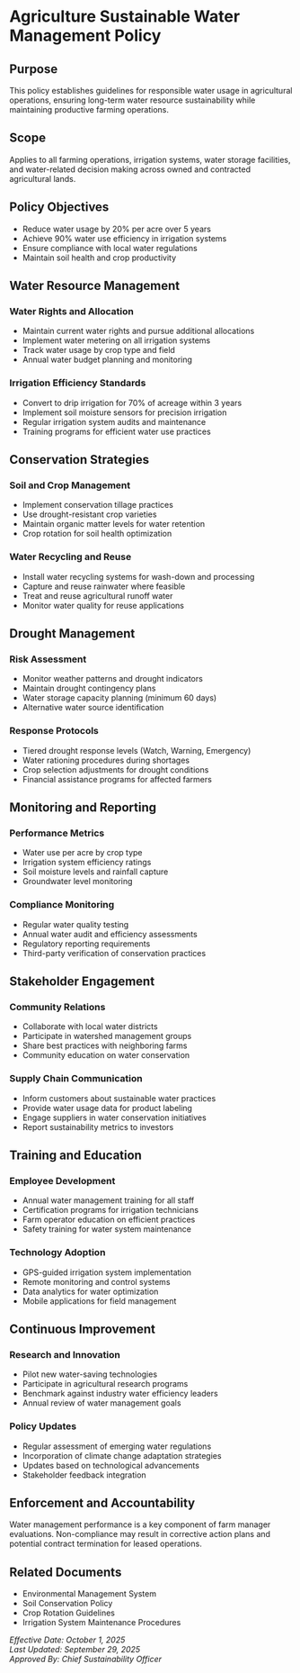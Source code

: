 # Agriculture Sustainable Water Management Policy

## Purpose
This policy establishes guidelines for responsible water usage in agricultural operations, ensuring long-term water resource sustainability while maintaining productive farming operations.

## Scope
Applies to all farming operations, irrigation systems, water storage facilities, and water-related decision making across owned and contracted agricultural lands.

## Policy Objectives
- Reduce water usage by 20% per acre over 5 years
- Achieve 90% water use efficiency in irrigation systems
- Ensure compliance with local water regulations
- Maintain soil health and crop productivity

## Water Resource Management

### Water Rights and Allocation
- Maintain current water rights and pursue additional allocations
- Implement water metering on all irrigation systems
- Track water usage by crop type and field
- Annual water budget planning and monitoring

### Irrigation Efficiency Standards
- Convert to drip irrigation for 70% of acreage within 3 years
- Implement soil moisture sensors for precision irrigation
- Regular irrigation system audits and maintenance
- Training programs for efficient water use practices

## Conservation Strategies

### Soil and Crop Management
- Implement conservation tillage practices
- Use drought-resistant crop varieties
- Maintain organic matter levels for water retention
- Crop rotation for soil health optimization

### Water Recycling and Reuse
- Install water recycling systems for wash-down and processing
- Capture and reuse rainwater where feasible
- Treat and reuse agricultural runoff water
- Monitor water quality for reuse applications

## Drought Management

### Risk Assessment
- Monitor weather patterns and drought indicators
- Maintain drought contingency plans
- Water storage capacity planning (minimum 60 days)
- Alternative water source identification

### Response Protocols
- Tiered drought response levels (Watch, Warning, Emergency)
- Water rationing procedures during shortages
- Crop selection adjustments for drought conditions
- Financial assistance programs for affected farmers

## Monitoring and Reporting

### Performance Metrics
- Water use per acre by crop type
- Irrigation system efficiency ratings
- Soil moisture levels and rainfall capture
- Groundwater level monitoring

### Compliance Monitoring
- Regular water quality testing
- Annual water audit and efficiency assessments
- Regulatory reporting requirements
- Third-party verification of conservation practices

## Stakeholder Engagement

### Community Relations
- Collaborate with local water districts
- Participate in watershed management groups
- Share best practices with neighboring farms
- Community education on water conservation

### Supply Chain Communication
- Inform customers about sustainable water practices
- Provide water usage data for product labeling
- Engage suppliers in water conservation initiatives
- Report sustainability metrics to investors

## Training and Education

### Employee Development
- Annual water management training for all staff
- Certification programs for irrigation technicians
- Farm operator education on efficient practices
- Safety training for water system maintenance

### Technology Adoption
- GPS-guided irrigation system implementation
- Remote monitoring and control systems
- Data analytics for water optimization
- Mobile applications for field management

## Continuous Improvement

### Research and Innovation
- Pilot new water-saving technologies
- Participate in agricultural research programs
- Benchmark against industry water efficiency leaders
- Annual review of water management goals

### Policy Updates
- Regular assessment of emerging water regulations
- Incorporation of climate change adaptation strategies
- Updates based on technological advancements
- Stakeholder feedback integration

## Enforcement and Accountability
Water management performance is a key component of farm manager evaluations. Non-compliance may result in corrective action plans and potential contract termination for leased operations.

## Related Documents
- Environmental Management System
- Soil Conservation Policy
- Crop Rotation Guidelines
- Irrigation System Maintenance Procedures

*Effective Date: October 1, 2025*  
*Last Updated: September 29, 2025*  
*Approved By: Chief Sustainability Officer*